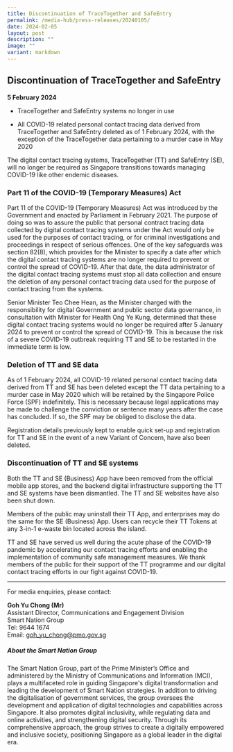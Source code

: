 ```yaml
---
title: Discontinuation of TraceTogether and SafeEntry
permalink: /media-hub/press-releases/20240105/
date: 2024-02-05
layout: post
description: ""
image: ""
variant: markdown
---
```

## Discontinuation of TraceTogether and SafeEntry

**5 February 2024**

* TraceTogether and SafeEntry systems no longer in use

* All COVID-19 related personal contact tracing data derived from TraceTogether and SafeEntry deleted as of 1 February 2024, with the exception of the TraceTogether data pertaining to a murder case in May 2020

The digital contact tracing systems, TraceTogether (TT) and SafeEntry (SE), will no longer be required as Singapore transitions towards managing COVID-19 like other endemic diseases.

### Part 11 of the COVID-19 (Temporary Measures) Act

Part 11 of the COVID-19 (Temporary Measures) Act was introduced by the Government and enacted by Parliament in February 2021. The purpose of doing so was to assure the public that personal contract tracing data collected by digital contact tracing systems under the Act would only be used for the purposes of contact tracing, or for criminal investigations and proceedings in respect of serious offences. One of the key safeguards was section 82(8), which provides for the Minister to&nbsp;specify a date after which the digital contact tracing systems are no longer required to prevent or control the spread of COVID-19. After that date, the data administrator of the digital contact tracing systems must stop all data collection and ensure the deletion of any personal contact tracing data used for the purpose of contact tracing from the systems.

Senior Minister Teo Chee Hean, as the Minister charged with the responsibility for digital Government and public sector data governance, in consultation with Minister for Health Ong Ye Kung, determined that these digital contact tracing systems would no longer be required after 5 January 2024 to prevent or control the spread of COVID-19. This is because the risk of a severe COVID-19 outbreak requiring TT and SE to be restarted in the immediate term is low.

### Deletion of TT and SE data

As of 1 February 2024, all COVID-19 related personal contact tracing data derived from TT and SE has been deleted except the TT data pertaining to a murder case in May 2020 which will be retained by&nbsp;the Singapore Police Force (SPF)&nbsp;indefinitely.&nbsp;This is necessary because legal applications may be made to challenge the conviction or sentence many years after the case has concluded. If so, the SPF may be obliged to disclose the data.

Registration details previously kept to enable quick set-up and registration for TT and SE in the event of a new Variant of Concern, have also been deleted.

### Discontinuation of TT and SE systems

Both the TT and SE (Business) App have been removed from the official mobile app stores, and the backend digital infrastructure supporting the TT and SE systems have been dismantled. The TT and SE websites have also been shut down.

Members of the public may uninstall their TT App, and enterprises may do the same for the SE (Business) App. Users can recycle their TT Tokens at any 3-in-1 e-waste bin located across the island.

TT and SE have served us well during the acute phase of the COVID-19 pandemic by accelerating our contact tracing efforts and enabling the implementation of community safe management measures. We thank members of the public for their support of the TT programme and our digital contact tracing efforts in our fight against COVID-19.

***

For media enquiries, please contact:

**Goh Yu Chong (Mr)**<br>
Assistant Director, Communications and Engagement Division<br>
Smart Nation Group<br>
Tel: 9644 1674<br>
Email: [goh_yu_chong@pmo.gov.sg](mailto:goh_yu_chong@pmo.gov.sg)


##### About the Smart Nation Group

The Smart Nation Group, part of the Prime Minister’s Office and administered by the Ministry of Communications and Information (MCI), plays a multifaceted role in guiding Singapore's digital transformation and leading the development of Smart Nation strategies. In addition to driving the digitalisation of government services, the group oversees the development and application of digital technologies and capabilities across Singapore. It also promotes digital inclusivity, while regulating data and online activities, and strengthening digital security. Through its comprehensive approach, the group strives to create a digitally empowered and inclusive society, positioning Singapore as a global leader in the digital era.